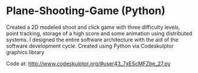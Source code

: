 # Plane-Shooting-Game (Python)
Created a 2D modeled shoot and click game with three difficulty levels, point tracking, storage of a high score and some animation using distributed systems.  I designed the entire software architecture with the aid of the software development cycle. Created using Python via Codeskulptor graphics library

Code at: http://www.codeskulptor.org/#user43_7xEScMFZbe_27.py
